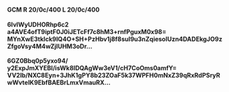 #### GCM R 20/0c/400 L 20/0c/400
**6IvlWyUDHORhp6c2**<br/>**a4AVE4ofT9iptF0J0iJETcFf7c8hM3+rnfPguxM0x98=**<br/>**MYnXwE3tkIck9IQ4O+SH+PzHbv1j8f8suI9u3nZqiesoIUzn4DADEkgJO9zZfgoVsy4M4wZjIUHM3oDr...**<br/><br/>
**6GZ0Bbq0p5yxo94/**<br/>**y2ExpJmXYEBI/isWk8IDQAgWw3eV1/cH7CoOms0amfY=**<br/>**VV2lb/NXC8Eyn+3JhK1gPY8b23ZOaF5k37WPFH0mNxZ39qRxRdPSryRwWvteIK9EbfBAEBrLmxVmauRX...**